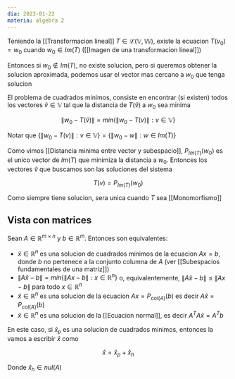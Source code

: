 ```yaml
---
dia: 2023-01-22
materia: algebra 2
---
```

Teniendo la [[Transformacion lineal]] $T \in \mathcal{L}(\mathbb{V}, \mathbb{W})$, existe la ecuacion $T(v_0) = w_0$ cuando $w_0 \in Im(T)$ ([[Imagen de una transformacion lineal]])

Entonces si $w_0 \notin Im(T)$, no existe solucion, pero si queremos obtener la solucion aproximada, podemos usar el vector mas cercano a $w_0$ que tenga solucion

El problema de cuadrados minimos, consiste en encontrar (si existen) todos los vectores $\hat{v} \in \mathbb{V}$ tal que la distancia de $T(\hat{v})$ a $w_0$ sea minima

$$ \lVert w_0 - T(\hat{v}) \rVert = min\{ \lVert w_0 - T(v) \rVert : v \in \mathbb{V} \} $$

Notar que $\{ \lVert w_0 - T(v) \rVert : v \in \mathbb{V} \} = \{ \lVert w_0 - w \rVert : w \in Im(T) \}$


Como vimos [[Distancia minima entre vector y subespacio]], $P_{Im(T)}(w_0)$ es el unico vector de $Im(T)$ que minimiza la distancia a $w_0$. Entonces los vectores $\hat{v}$ que buscamos son las soluciones del sistema

$$ T(v) = P_{Im(T)}(w_0) $$

Como siempre tiene solucion, sera unica cuando $T$ sea [[Monomorfismo]]

## Vista con matrices
Sean $A \in \mathbb{R}^{m \times n}$ y $b \in \mathbb{R}^m$. Entonces son equivalentes:

 * $\hat{x} \in \mathbb{R}^n$ es una solucion de cuadrados minimos de la ecuacion $Ax = b$, donde $b$ no pertenece a la conjunto columna de $A$ (ver [[Subespacios fundamentales de una matriz]])
 * $\lVert A\hat{x} - b \rVert = min\{\lVert Ax - b \rVert : x \in \mathbb{R}^n\}$ o, equivalentemente, $\lVert A\hat{x} - b \rVert \le \lVert Ax - b \rVert$ para todo $x \in \mathbb{R}^n$
 * $\hat{x} \in \mathbb{R}^n$ es una solucion de la ecuacion $Ax=P_{col(A)}(b)$ es decir $A\hat{x} = P_{col(A)}(b)$
 * $\hat{x} \in \mathbb{R}^n$ es una solucion de la [[Ecuacion normal]], es decir $A^TA\hat{x} = A^T b$

En este caso, si $\hat{x}_p$ es una solucion de cuadrados minimos, entonces la vamos a escribir $\hat{x}$ como

$$ \hat{x} = \hat{x}_p + \hat{x}_h $$

Donde $\hat{x}_h \in nul(A)$ 
